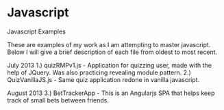 Javascript
==========

Javascript Examples

These are examples of my work as I am attempting to master javascript. Below I will give a brief description of each file
from oldest to most recent.

July 2013
1.) quizRMPv1.js - Application for quizzing user, made with the help of JQuery. Was also practicing revealing module pattern.
2.) QuizVanillaJS.js - Same quiz application redone in vanilla javascript.

August 2013
3.) BetTrackerApp - This is an Angularjs SPA that helps keep track of small bets between friends. 

